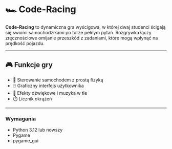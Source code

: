 # 🏎️ Code-Racing

**Code-Racing** to dynamiczna gra wyścigowa, w której dwaj studenci ścigają się 
swoimi samochodzikami po torze pełnym pytań. 
Rozgrywka łączy zręcznościowe omijanie przeszkód z zadaniami, 
które mogą wpłynąć na prędkość pojazdu.


---

## 🎮 Funkcje gry

- 🚗 Sterowanie samochodem z prostą fizyką
- 🖱️ Graficzny interfejs użytkownika
- 🎵 Efekty dźwiękowe i muzyka w tle
- ⏱️ Licznik okrążeń

---

### Wymagania

- Python 3.12 lub nowszy
- Pygame
- pygame_gui
